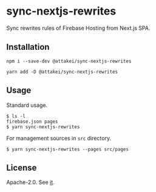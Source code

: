 # sync-nextjs-rewrites

Sync rewrites rules of Firebase Hosting from Next.js SPA.

## Installation

```
npm i --save-dev @attakei/sync-nextjs-rewrites
```

```
yarn add -D @attakei/sync-nextjs-rewrites
```

## Usage

Standard usage.

```
$ ls -l
firebase.json pages
$ yarn sync-nextjs-rewrites
```

For management sources in `src` directory.

```
$ yarn sync-nextjs-rewrites --pages src/pages
```

## License

Apache-2.0. See [it](./LICENSE).
